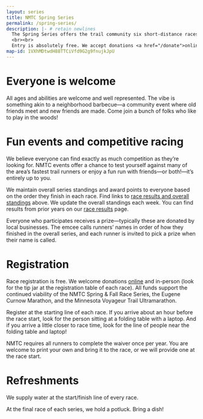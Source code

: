 ```yaml
---
layout: series
title: NMTC Spring Series
permalink: /spring-series/
description: |- # retain newlines
  The Spring Series offers the trail community six short-distance races on a mix of surfaces—from creekside paths to gravel roads to sandy stretches along Lake Superior. Races are held across the Twin Ports—most on Wednesday evenings and one on a Sunday morning. The final race is followed by a potluck and prizes for all.
  <br><br>
  Entry is absolutely free. We accept donations <a href="/donate">online</a> or at the race start.
map-id: 1VXhMDtwdH88TTCiVfd9G2g9fnujkJpU
---
```


# Everyone is welcome

All ages and abilities are welcome and well represented. The vibe is something akin to a neighborhood barbecue—a community event where old friends meet and new friends are made. Come join a bunch of folks who like to play in the woods!

# Fun events and competitive racing

We believe everyone can find exactly as much competition as they’re looking for. NMTC events offer a chance to test yourself against many of the area’s fastest trail runners or enjoy a fun run with friends—or both!—it’s entirely up to you.

We maintain overall series standings and award points to everyone based on the order they finish in each race. Find links to [race results and overall standings](#overall-standings) above. We update the overall standings each week. You can find results from prior years on our [race results](/results) page.

Everyone who participates receives a prize—typically these are donated by local businesses. The emcee calls runners’ names in order of how they finished in the overall series, and each runner is invited to pick a prize when their name is called.

# Registration

Race registration is free. We welcome donations <a href="/donate">online</a> and in-person (look for the tip jar at the registration table of each race). All funds support the continued viability of the NMTC Spring & Fall Race Series, the Eugene Curnow Marathon, and the Minnesota Voyageur Trail Ultramarathon.

Register at the starting line of each race. If you arrive about an hour before the race start, look for the person sitting at a folding table with a laptop. And if you arrive a little closer to race time, look for the line of people near the folding table and laptop!  

NMTC requires all runners to complete the waiver once per year. You are welcome to print your own and bring it to the race, or we will provide one at the race start.

# Refreshments

We supply water at the start/finish line of every race.

At the final race of each series, we hold a potluck. Bring a dish!
